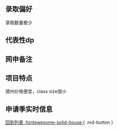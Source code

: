 ## 录取偏好
录取数量极少
## 代表性dp

## 网申备注

## 项目特点
德州价格便宜，class size很小
## 申请季实时信息

[回到列表 :fontawesome-solid-house:](选校梯度.md){ .md-button }

